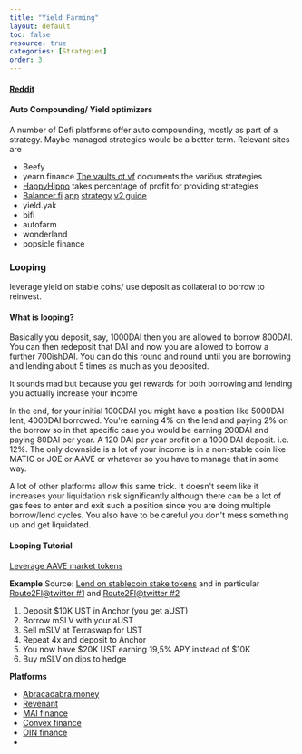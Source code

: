 ```yaml
---
title: "Yield Farming"
layout: default
toc: false
resource: true
categories: [Strategies]
order: 3
---
```

#### [Reddit](https://www.reddit.com/r/CryptoCurrency/comments/n0yng2/defi_explained_yield_farming/)

#### Auto Compounding/ Yield optimizers
A number of Defi platforms offer auto compounding, mostly as part of a strategy. Maybe managed strategies would be a better term. Relevant sites are
* Beefy
* yearn.finance [The  vaults ot vf](https://vaults.yearn.finance/) documents the variöus strategies
* [HappyHippo](https://happyhippo.farm) takes percentage of profit for providing strategies
* [Balancer.fi](https://balancer.fi/) [app](https://app.balancer.fi/) [strategy](https://newsletter.banklesshq.com/p/how-to-make-bank-with-balancer-liquidity) [v2 guide](https://newsletter.banklesshq.com/p/how-to-use-balancer-v2)
 * yield.yak
 * bifi
 * autofarm
 * wonderland
 * popsicle finance
 
### Looping
leverage yield on stable coins/ use deposit as collateral to borrow to reinvest. 
#### What is looping?
Basically you deposit, say, 1000DAI then you are allowed to borrow 800DAI. You can then redeposit that DAI and now you are allowed to borrow a further 700ishDAI. You can do this round and round until you are borrowing and lending about 5 times as much as you deposited.

It sounds mad but because you get rewards for both borrowing and lending you actually increase your income

In the end, for your initial 1000DAI you might have a position like 5000DAI lent, 4000DAI borrowed. You're earning 4% on the lend and paying 2% on the borrow so in that specific case you would be earning 200DAI and paying 80DAI per year. A 120 DAI per year profit on a 1000 DAI deposit. i.e. 12%. The only downside is a lot of your income is in a non-stable coin like MATIC or JOE or AAVE or whatever so you have to manage that in some way.

A lot of other platforms allow this same trick. It doesn't seem like it increases your liquidation risk significantly although there can be a lot of gas fees to enter and exit such a position since you are doing multiple borrow/lend cycles. You also have to be careful you don't mess something up and get liquidated.

#### Looping Tutorial
[Leverage AAVE market tokens](https://guide.qidao.community/tutorials/polygon/leverage-aave-tokens)

**Example**
Source: [Lend on stablecoin stake tokens](https://www.reddit.com/r/defi/comments/sgtbpu/what_lending_platforms_lend_on_stablecoin_stake/) and in particular [Route2Fl@twitter #1](https://twitter.com/Route2FI/status/1473626708314136585?s=20&t=RC0-nNEmxSKBBl2M9NorMw) and [Route2Fl@twitter #2](https://twitter.com/Route2FI/status/1454065822515830787)
1. Deposit $10K UST in Anchor (you get aUST)
2. Borrow mSLV with your aUST
3. Sell mSLV at Terraswap for UST
4. Repeat 4x and deposit to Anchor
5. You now have $20K UST earning 19,5% APY instead of $10K
6. Buy mSLV on dips to hedge

**Platforms**
* [Abracadabra.money](https://abracadabra.money/)
* [Revenant](https://revenant.finance/)
* [MAI finance](https://www.mai.finance/)
* [Convex finance](https://www.convexfinance.com/)
* [OIN finance](https://v3.oin.finance/)
* 
